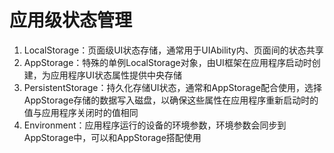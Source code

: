 # 应用级状态管理

1. LocalStorage：页面级UI状态存储，通常用于UIAbility内、页面间的状态共享
2. AppStorage：特殊的单例LocalStorage对象，由UI框架在应用程序启动时创建，为应用程序UI状态属性提供中央存储
3. PersistentStorage：持久化存储UI状态，通常和AppStorage配合使用，选择AppStorage存储的数据写入磁盘，以确保这些属性在应用程序重新启动时的值与应用程序关闭时的值相同
4. Environment：应用程序运行的设备的环境参数，环境参数会同步到AppStorage中，可以和AppStorage搭配使用
